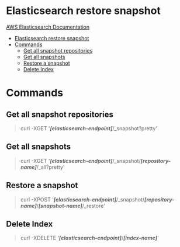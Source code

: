 # Elasticsearch restore snapshot

[AWS Elasticsearch Documentation](https://docs.aws.amazon.com/zh_tw/elasticsearch-service/latest/developerguide/es-managedomains-snapshots.html)


- [Elasticsearch restore snapshot](#elasticsearch-restore-snapshot)
- [Commands](#commands)
  - [Get all snapshot repositories](#get-all-snapshot-repositories)
  - [Get all snapshots](#get-all-snapshots)
  - [Restore a snapshot](#restore-a-snapshot)
  - [Delete Index](#delete-index)

# Commands

## Get all snapshot repositories

> curl -XGET '***[elasticsearch-endpoint]***/_snapshot?pretty'

##  Get all snapshots

> curl -XGET '***[elasticsearch-endpoint]***/_snapshot/***[repository-name]***/_all?pretty'

## Restore a snapshot

> curl -XPOST '***[elasticsearch-endpoint]***/_snapshot/***[repository-name]***/***[snapshot-name]***/_restore'

## Delete Index

> curl -XDELETE '***[elasticsearch-endpoint]***/***[index-name]***'
